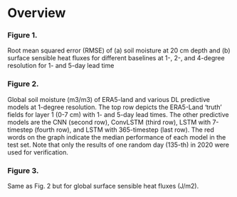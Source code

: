# Overview

### Figure 1. 
Root mean squared error (RMSE) of (a) soil moisture at 20 cm depth and (b) surface sensible heat fluxes for different baselines at 1-, 2-, and 4-degree resolution for 1- and 5-day lead time

### Figure 2. 
Global soil moisture (m3/m3) of ERA5-land and various DL predictive models at
1-degree resolution. The top row depicts the ERA5-Land ‘truth’ fields for layer 1 (0-7 cm) with
1- and 5-day lead times. The other predictive models are the CNN (second row), ConvLSTM
(third row), LSTM with 7-timestep (fourth row), and LSTM with 365-timestep (last row). The
red words on the graph indicate the median performance of each model in the test set. Note that
only the results of one random day (135-th) in 2020 were used for verification.

### Figure 3. 
Same as Fig. 2 but for global surface sensible heat fluxes (J/m2).

### 

### 

### 

### 

### 

### 
